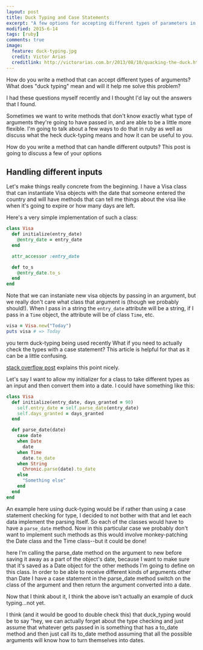 ```yaml
---
layout: post
title: Duck Typing and Case Statements
excerpt: "A few options for accepting different types of parameters in your ruby methods"
modified: 2015-6-14
tags: [ruby]
comments: true
image:
  feature: duck-typing.jpg
  credit: Victor Arias
  creditlink: http://victorarias.com.br/2013/08/10/quacking-the-duck.html
---
```


How do you write a method that can accept different types of arguments? What does "duck typing" mean and will it help me solve this problem?

I had these questions myself recently and I thought I'd lay out the answers that I found.

Sometimes we want to write methods that don't know exactly what type of arguments they're going to have passed in, and are able to be a little more flexible. I'm going to talk about a few ways to do that in ruby as well as discuss what the heck duck-typing means and how it can be useful to you.

How do you write a method that can handle different outputs? This post is going to discuss a few of your options 

## Handling different inputs
Let's make things really concrete from the beginning. I have a Visa class that can instantiate Visa objects with the date that someone entered the country and will have methods that can tell me things about the visa like when it's going to expire or how many days are left.

Here's a very simple implementation of such a class:

~~~ ruby
class Visa
  def initialize(entry_date)
    @entry_date = entry_date
  end

  attr_accessor :entry_date

  def to_s
    @entry_date.to_s
  end
end
~~~

Note that we can instaniate new visa objects by passing in an argument, but we really don't care what class that argument is (though we probably should!). When I pass in a string the ```entry_date``` attribute will be a string, if I pass in a ```Time``` object, the attribute will be of class ```Time```, etc.

```ruby
visa = Visa.new("Today")
puts visa # => Today
```

 you  term duck-typing being used  recently What if you need to actually check the types with a case statement? This article is helpful for that as it can be a little confusing.

[stack overflow post](http://stackoverflow.com/questions/3908380/ruby-class-types-and-case-statements) explains this point nicely.

Let's say I want to allow my initializer for a class to take different types as an input and then convert them into a date. I could have something like this:

```ruby
class Visa
  def initialize(entry_date, days_granted = 90)
    self.entry_date = self.parse_date(entry_date)
    self.days_granted = days_granted
  end

  def parse_date(date)
    case date
    when Date
      date
    when Time
      date.to_date
    when String
      Chronic.parse(date).to_date
    else
      "Something else"
    end
  end
end
```

An example here using duck-typing would be if rather than using a case statement checking for type, I decided to not bother with that and let each data implement the parsing itself. So each of the classes would have to have a ```parse_date``` method. Now in this particular case we probably don't want to implement such methods as this would involve monkey-patching the Date class and the Time class--but it could be done!

here I'm calling the parse_date method on the argument to new before saving it away as a part of the object's date, because I want to make sure that it's saved as a Date object for the other methods I'm going to define on this class. In order to be able to receive different kinds of arguments other than Date I have a case statement in the parse_date method switch on the class of the argument and then return the argument converted into a date.

Now that I think about it, I think the above isn't actually an example of duck typing...not yet.

I think (and it would be good to double check this) that duck_typing would be to say "hey, we can actually forget about the type checking and just assume that whatever gets passed in is something that has a to_date method and then just call its to_date method assuming that all the possible arguments will know how to turn themselves into dates.
